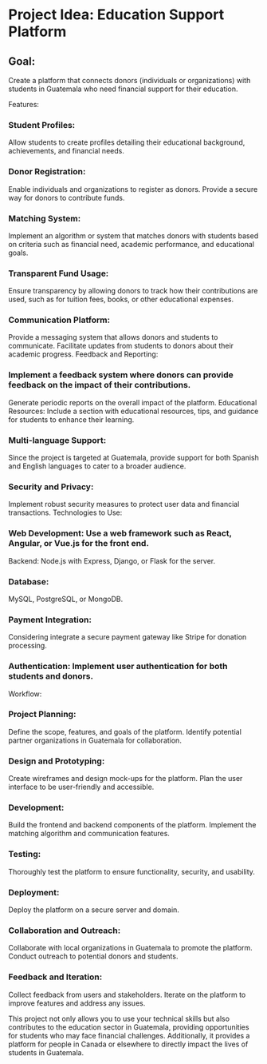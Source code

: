 # Project Idea: Education Support Platform

## Goal:
Create a platform that connects donors (individuals or organizations) with students in Guatemala who need financial support for their education.

Features:

### Student Profiles:
Allow students to create profiles detailing their educational background, achievements, and financial needs.

### Donor Registration:
Enable individuals and organizations to register as donors.
Provide a secure way for donors to contribute funds.

### Matching System:
Implement an algorithm or system that matches donors with students based on criteria such as financial need, academic performance, and educational goals.

### Transparent Fund Usage:
Ensure transparency by allowing donors to track how their contributions are used, such as for tuition fees, books, or other educational expenses.

### Communication Platform:
Provide a messaging system that allows donors and students to communicate.
Facilitate updates from students to donors about their academic progress.
Feedback and Reporting:

### Implement a feedback system where donors can provide feedback on the impact of their contributions.
Generate periodic reports on the overall impact of the platform.
Educational Resources:
Include a section with educational resources, tips, and guidance for students to enhance their learning.

### Multi-language Support:
Since the project is targeted at Guatemala, provide support for both Spanish and English languages to cater to a broader audience.

### Security and Privacy:
Implement robust security measures to protect user data and financial transactions.
Technologies to Use:

### Web Development: Use a web framework such as React, Angular, or Vue.js for the front end.
Backend: Node.js with Express, Django, or Flask for the server.

### Database: 
MySQL, PostgreSQL, or MongoDB.

### Payment Integration: 
Considering integrate a secure payment gateway like Stripe for donation processing.

### Authentication: Implement user authentication for both students and donors.
Workflow:

### Project Planning:
Define the scope, features, and goals of the platform.
Identify potential partner organizations in Guatemala for collaboration.

### Design and Prototyping:
Create wireframes and design mock-ups for the platform.
Plan the user interface to be user-friendly and accessible.

### Development:
Build the frontend and backend components of the platform.
Implement the matching algorithm and communication features.

### Testing:
Thoroughly test the platform to ensure functionality, security, and usability.

### Deployment:
Deploy the platform on a secure server and domain.

### Collaboration and Outreach:
Collaborate with local organizations in Guatemala to promote the platform.
Conduct outreach to potential donors and students.

### Feedback and Iteration:
Collect feedback from users and stakeholders.
Iterate on the platform to improve features and address any issues.

This project not only allows you to use your technical skills but also contributes to the education sector in Guatemala, providing opportunities for students who may face financial challenges. Additionally, it provides a platform for people in Canada or elsewhere to directly impact the lives of students in Guatemala.
